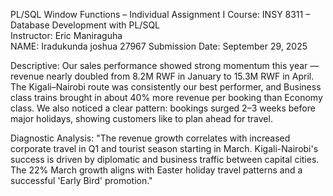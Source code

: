 PL/SQL Window Functions – Individual Assignment I
Course: INSY 8311 – Database Development with PL/SQL  
Instructor: Eric Maniraguha  
NAME: Iradukunda joshua 27967
Submission Date: September 29, 2025

Descriptive:
Our sales performance showed strong momentum this year — revenue nearly doubled from 8.2M RWF in January to 15.3M RWF in April.
The Kigali–Nairobi route was consistently our best performer, and Business class trains brought in about 40% more revenue per booking than Economy class.
We also noticed a clear pattern: bookings surged 2–3 weeks before major holidays, showing customers like to plan ahead for travel.


Diagnostic Analysis:
"The revenue growth correlates with increased corporate travel in Q1 and tourist season starting in March. Kigali-Nairobi's success is driven by diplomatic and business traffic between capital cities. The 22% March growth aligns with Easter holiday travel patterns and a successful 'Early Bird' promotion."

